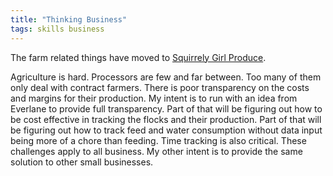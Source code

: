 ```yaml
---
title: "Thinking Business"
tags: skills business
---
```

The farm related things have moved to [Squirrely Girl Produce](https://sgproduce.github.io/).

Agriculture is hard.
Processors are few and far between.  Too many of them only deal with contract
farmers.  There is poor transparency on the costs and margins for their
production.  My intent is to run with an idea from Everlane to provide full
transparency.  Part of that will be figuring out how to be cost effective in
tracking the flocks and their production.  Part of that will be figuring out
how to track feed and water consumption without data input being more of
a chore than feeding.  Time tracking is also critical.  These challenges
apply to all business.  My other intent is to provide the same solution to
other small businesses.

